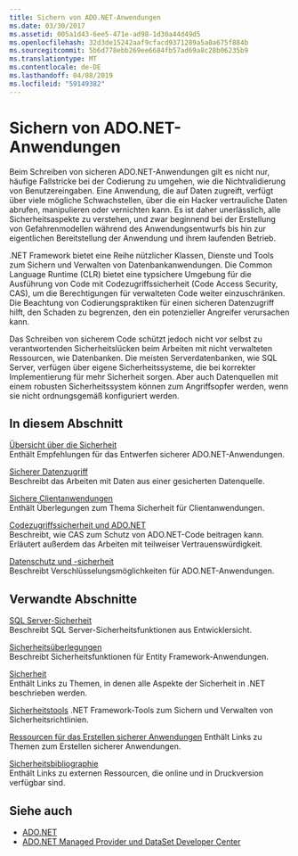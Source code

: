 ```yaml
---
title: Sichern von ADO.NET-Anwendungen
ms.date: 03/30/2017
ms.assetid: 005a1d43-6ee5-471e-ad98-1d30a44d49d5
ms.openlocfilehash: 32d3de15242aaf9cfacd9371289a5a0a675f884b
ms.sourcegitcommit: 5b6d778ebb269ee6684fb57ad69a8c28b06235b9
ms.translationtype: MT
ms.contentlocale: de-DE
ms.lasthandoff: 04/08/2019
ms.locfileid: "59149382"
---
```

# <a name="securing-adonet-applications"></a>Sichern von ADO.NET-Anwendungen
Beim Schreiben von sicheren ADO.NET-Anwendungen gilt es nicht nur, häufige Fallstricke bei der Codierung zu umgehen, wie die Nichtvalidierung von Benutzereingaben. Eine Anwendung, die auf Daten zugreift, verfügt über viele mögliche Schwachstellen, über die ein Hacker vertrauliche Daten abrufen, manipulieren oder vernichten kann. Es ist daher unerlässlich, alle Sicherheitsaspekte zu verstehen, und zwar beginnend bei der Erstellung von Gefahrenmodellen während des Anwendungsentwurfs bis hin zur eigentlichen Bereitstellung der Anwendung und ihrem laufenden Betrieb.  
  
 .NET Framework bietet eine Reihe nützlicher Klassen, Dienste und Tools zum Sichern und Verwalten von Datenbankanwendungen. Die Common Language Runtime (CLR) bietet eine typsichere Umgebung für die Ausführung von Code mit Codezugriffssicherheit (Code Access Security, CAS), um die Berechtigungen für verwalteten Code weiter einzuschränken. Die Beachtung von Codierungspraktiken für einen sicheren Datenzugriff hilft, den Schaden zu begrenzen, den ein potenzieller Angreifer verursachen kann.  
  
 Das Schreiben von sicherem Code schützt jedoch nicht vor selbst zu verantwortenden Sicherheitslücken beim Arbeiten mit nicht verwalteten Ressourcen, wie Datenbanken. Die meisten Serverdatenbanken, wie SQL Server, verfügen über eigene Sicherheitssysteme, die bei korrekter Implementierung für mehr Sicherheit sorgen. Aber auch Datenquellen mit einem robusten Sicherheitssystem können zum Angriffsopfer werden, wenn sie nicht ordnungsgemäß konfiguriert werden.  
  
## <a name="in-this-section"></a>In diesem Abschnitt  
 [Übersicht über die Sicherheit](../../../../docs/framework/data/adonet/security-overview.md)  
 Enthält Empfehlungen für das Entwerfen sicherer ADO.NET-Anwendungen.  
  
 [Sicherer Datenzugriff](../../../../docs/framework/data/adonet/secure-data-access.md)  
 Beschreibt das Arbeiten mit Daten aus einer gesicherten Datenquelle.  
  
 [Sichere Clientanwendungen](../../../../docs/framework/data/adonet/secure-client-applications.md)  
 Enthält Überlegungen zum Thema Sicherheit für Clientanwendungen.  
  
 [Codezugriffssicherheit und ADO.NET](../../../../docs/framework/data/adonet/code-access-security.md)  
 Beschreibt, wie CAS zum Schutz von ADO.NET-Code beitragen kann. Erläutert außerdem das Arbeiten mit teilweiser Vertrauenswürdigkeit.  
  
 [Datenschutz und -sicherheit](../../../../docs/framework/data/adonet/privacy-and-data-security.md)  
 Beschreibt Verschlüsselungsmöglichkeiten für ADO.NET-Anwendungen.  
  
## <a name="related-sections"></a>Verwandte Abschnitte  
 [SQL Server-Sicherheit](../../../../docs/framework/data/adonet/sql/sql-server-security.md)  
 Beschreibt SQL Server-Sicherheitsfunktionen aus Entwicklersicht.  
  
 [Sicherheitsüberlegungen](../../../../docs/framework/data/adonet/ef/security-considerations.md)  
 Beschreibt Sicherheitsfunktionen für Entity Framework-Anwendungen.  
  
 [Sicherheit](../../../../docs/standard/security/index.md)  
 Enthält Links zu Themen, in denen alle Aspekte der Sicherheit in .NET beschrieben werden.  
  
 [Sicherheitstools](https://docs.microsoft.com/previous-versions/visualstudio/visual-studio-2008/7w3fd0wb(v=vs.90))  
 .NET Framework-Tools zum Sichern und Verwalten von Sicherheitsrichtlinien.  
  
 [Ressourcen für das Erstellen sicherer Anwendungen](https://docs.microsoft.com/previous-versions/visualstudio/visual-studio-2010/ms165101(v=vs.100))  
 Enthält Links zu Themen zum Erstellen sicherer Anwendungen.  
  
 [Sicherheitsbibliographie](/visualstudio/ide/security-bibliography)  
 Enthält Links zu externen Ressourcen, die online und in Druckversion verfügbar sind.  
  
## <a name="see-also"></a>Siehe auch

- [ADO.NET](../../../../docs/framework/data/adonet/index.md)
- [ADO.NET Managed Provider und DataSet Developer Center](https://go.microsoft.com/fwlink/?LinkId=217917)
